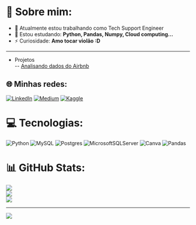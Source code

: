 # 💫 Sobre mim:
- 🔭 Atualmente estou trabalhando como Tech Support Engineer<br>
- 🌱 Estou estudando: **Python, Pandas, Numpy, Cloud computing...**<br>
- ⚡ Curiosidade: **Amo tocar violão :D**
---
- Projetos<br>
--   [Analisando dados do Airbnb](https://github.com/YanGermanoSantos/YanGermano_Data_Science/blob/main/Analisando_os_Dados_do_Airbnb.ipynb)

## 🌐 Minhas redes:
[![LinkedIn](https://img.shields.io/badge/LinkedIn-%230077B5.svg?logo=linkedin&logoColor=white)](https://linkedin.com/in/yan-sql-datascience-pythongermano) [![Medium](https://img.shields.io/badge/Medium-12100E?logo=medium&logoColor=white)](https://medium.com/@yan.germano) [![Kaggle](https://img.shields.io/badge/kaggle-12100E?logo=kaggle&)](https://www.kaggle.com/yangermano)


# 💻 Tecnologias:
![Python](https://img.shields.io/badge/python-3670A0?style=flat-square&logo=python&logoColor=ffdd54) ![MySQL](https://img.shields.io/badge/mysql-%2300f.svg?style=flat-square&logo=mysql&logoColor=white) ![Postgres](https://img.shields.io/badge/postgres-%23316192.svg?style=flat-square&logo=postgresql&logoColor=white) ![MicrosoftSQLServer](https://img.shields.io/badge/Microsoft%20SQL%20Sever-CC2927?style=flat-square&logo=microsoft%20sql%20server&logoColor=white) ![Canva](https://img.shields.io/badge/Canva-%2300C4CC.svg?style=flat-square&logo=Canva&logoColor=white) ![Pandas](https://img.shields.io/badge/pandas-%23150458.svg?style=flat-square&logo=pandas&logoColor=white)
# 📊 GitHub Stats:
![](https://github-readme-stats.vercel.app/api?username=YanGermanoSantos&theme=tokyonight&hide_border=true&include_all_commits=false&count_private=false)<br/>
![](https://github-readme-streak-stats.herokuapp.com/?user=YanGermanoSantos&theme=tokyonight&hide_border=true)<br/>
![](https://github-readme-stats.vercel.app/api/top-langs/?username=YanGermanoSantos&theme=tokyonight&hide_border=true&include_all_commits=false&count_private=false&layout=compact)

---
[![](https://visitcount.itsvg.in/api?id=YanGermanoSantos&icon=1&color=1)](https://visitcount.itsvg.in)

<!-- Proudly created with GPRM ( https://gprm.itsvg.in ) -->

